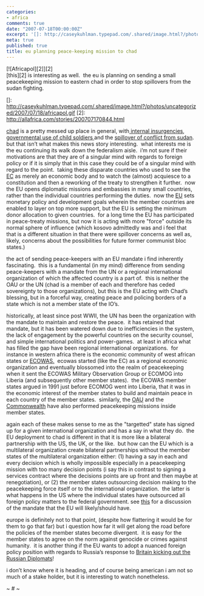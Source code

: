 ```yaml
---
categories:
- africa
comments: true
date: "2007-07-18T00:00:00Z"
excerpt: '[]: http://caseykuhlman.typepad.com/.shared/image.html?/photos/uncategorized/2007/07/18/africapol.gif'
meta: true
published: true
title: eu planning peace-keeping mission to chad
---
```


[![Africapol][2]][2]  
[this][2] is interesting as well.  the eu is planning on sending a small peacekeeping mission to eastern chad in order to stop spillovers from the sudan fighting.  

 []: http://caseykuhlman.typepad.com/.shared/image.html?/photos/uncategorized/2007/07/18/africapol.gif
 [2]: http://allafrica.com/stories/200707170844.html

[chad][3] is a pretty messed up place in general, with[ internal insurgencies][4], [governmental use of child soldiers ][5]and the [spillover of conflict from sudan][6].  but that isn’t what makes this news story interesting.  what interests me is the eu continuing its walk down the federalism aisle.  i’m not sure if their motivations are that they are of a singular mind with regards to foreign policy or if it is simply that in this case they could be of a singular mind with regard to the point.  taking these disparate countries who used to see the [EC][7] as merely an economic body and to watch the (almost) acquiesce to a constitution and then a reworking of the treaty to strengthen it further.  now the EU opens diplomatic missions and embassies in many small countries, rather than the individual countries performing the duties.  now the [EU][8] sets monetary policy and development goals wherein the member countries are enabled to layer on top more support, but the EU is setting the minimum donor allocation to given countries.  for a long time the EU has participated in peace-treaty missions, but now it is acting with more "force" outside its normal sphere of influence (which kosovo admittedly was and i feel that that is a different situation in that there were spillover concerns as well as, likely, concerns about the possibilities for future former communist bloc states.)

 [3]: http://maps.google.com/maps?q=chad&ie=UTF8&ll=13.923404,18.720703&spn=38.774747,71.71875&t=h&z=4&om=1
 [4]: http://allafrica.com/stories/200707170344.html
 [5]: http://www.mg.co.za/articlePage.aspx?articleid=314156&area=/breaking_news/breaking_news__africa/
 [6]: http://english.aljazeera.net/NR/exeres/6E28B770-9BDE-4241-A1F8-D5E4C4F56840.htm
 [7]: http://ec.europa.eu/index_en.htm
 [8]: http://europa.eu/index_en.htm

the act of sending peace-keepers with an EU mandate i find inherently fascinating.  this is a fundamental (in my mind) difference from sending peace-keepers with a mandate from the UN or a regional international organization of which the affected country is a part of.  this is neither the OAU or the UN (chad is a member of each and therefore has ceded sovereignty to those organizations), but this is the EU acting with Chad’s blessing, but in a forceful way, creating peace and policing borders of a state which is not a member state of the IO’s.  

historically, at least since post WWII, the UN has been the organization with the mandate to maintain and restore the peace.  it has retained that mandate, but it has been watered down due to inefficiencies in the system, the lack of engagement by the powerful countries on the security counsel, and simple international politics and power-games.  at least in africa what has filled the gap have been regional international organizations.  for instance in western africa there is the economic community of west african states or [ECOWAS.][9]  ecowas started (like the EC) as a regional economic organization and eventually blossomed into the realm of peacekeeping when it sent the ECOWAS Military Observation Group or ECOMOG into Liberia (and subsequently other member states).  the ECOWAS member states argued in 1991 just before ECOMOG went into Liberia, that it was in the economic interest of the member states to build and maintain peace in each country of the member states.  similarly, the [OAU][10] and the [Commonwealth][11] have also performed peacekeeping missions inside member states.

 [9]: http://www.ecowas.int/
 [10]: http://www.africa-union.org/
 [11]: http://www.thecommonwealth.org/

again each of these makes sense to me as the "targetted" state has signed up for a given international organization and has a say in what they do.  the EU deployment to chad is different in that it is more like a bilateral partnership with the US, the UK, or the like.  but how can the EU which is a multilateral organization create bilateral partnerships without the member states of the multilateral organization either: (1) having a say in each and every decision which is wholly impossible especially in a peacekeeping mission with too many decision points (i say this in contrast to signing a services contract where the decisions points are up front and then maybe at renegotiation), or (2) the member states outsourcing decision making to the peacekeeping force itself or to the international organization.  the latter is what happens in the US where the individual states have outsourced all foreign policy matters to the federal government. see [this][12] for a discussion of the mandate that the EU will likely/should have. 

 [12]: http://coalitionfordarfur.blogspot.com/2007/07/chad-eu-must-agree-to-strong-mandate.html

europe is definitely not to that point, (despite how flattering it would be for them to go that far) but i question how far it will get along the road before the policies of the member states become divergent.  it is easy for the member states to agree on the norm against genocide or crimes against humanity.  it is another thing if the EU wants to adopt a nuanced foreign policy position with regards to Russia’s response to [Britain kicking out the Russian Diplomats][13]!

 [13]: http://news.bbc.co.uk/2/hi/uk_news/politics/6902046.stm

i don’t know where it is heading, and of course being american i am not so much of a stake holder, but it is interesting to watch nonetheless.

~ # ~